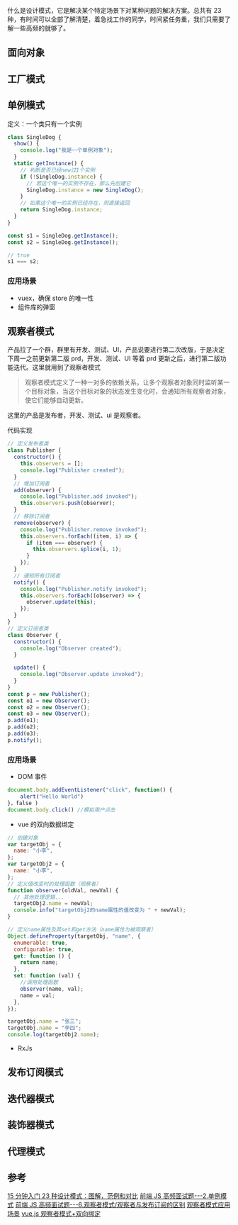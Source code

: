 什么是设计模式，它是解决某个特定场景下对某种问题的解决方案。总共有 23 种，有时间可以全部了解清楚，着急找工作的同学，时间紧任务重，我们只需要了解一些高频的就够了。

## 面向对象

## 工厂模式

## 单例模式

定义：一个类只有一个实例

```js
class SingleDog {
  show() {
    console.log("我是一个单例对象");
  }
  static getInstance() {
    // 判断是否已经new过1个实例
    if (!SingleDog.instance) {
      // 若这个唯一的实例不存在，那么先创建它
      SingleDog.instance = new SingleDog();
    }
    // 如果这个唯一的实例已经存在，则直接返回
    return SingleDog.instance;
  }
}

const s1 = SingleDog.getInstance();
const s2 = SingleDog.getInstance();

// true
s1 === s2;
```

### 应用场景

- vuex，确保 store 的唯一性
- 组件库的弹窗

## 观察者模式

产品拉了一个群，群里有开发、测试、UI，产品说要进行第二次改版，于是决定下周一之前更新第二版 prd，开发、测试、UI 等着 prd 更新之后，进行第二版功能迭代。这里就用到了观察者模式

> 观察者模式定义了一种一对多的依赖关系，让多个观察者对象同时监听某一个目标对象，当这个目标对象的状态发生变化时，会通知所有观察者对象，使它们能够自动更新。

这里的产品是发布者，开发、测试、ui 是观察者。

代码实现

```js
// 定义发布者类
class Publisher {
  constructor() {
    this.observers = [];
    console.log("Publisher created");
  }
  // 增加订阅者
  add(observer) {
    console.log("Publisher.add invoked");
    this.observers.push(observer);
  }
  // 移除订阅者
  remove(observer) {
    console.log("Publisher.remove invoked");
    this.observers.forEach((item, i) => {
      if (item === observer) {
        this.observers.splice(i, 1);
      }
    });
  }
  // 通知所有订阅者
  notify() {
    console.log("Publisher.notify invoked");
    this.observers.forEach((observer) => {
      observer.update(this);
    });
  }
}
// 定义订阅者类
class Observer {
  constructor() {
    console.log("Observer created");
  }

  update() {
    console.log("Observer.update invoked");
  }
}
const p = new Publisher();
const o1 = new Observer();
const o2 = new Observer();
const o3 = new Observer();
p.add(o1);
p.add(o2);
p.add(o3);
p.notify();
```

### 应用场景

- DOM 事件

```js
document.body.addEventListener("click", function() {
    alert("Hello World")
}，false )
document.body.click() //模拟用户点击
```

- vue 的双向数据绑定

```js
// 创建对象
var targetObj = {
  name: "小李",
};
var targetObj2 = {
  name: "小李",
};
// 定义值改变时的处理函数（观察者）
function observer(oldVal, newVal) {
  // 其他处理逻辑...
  targetObj2.name = newVal;
  console.info("targetObj2的name属性的值改变为 " + newVal);
}

// 定义name属性及其set和get方法（name属性为被观察者）
Object.defineProperty(targetObj, "name", {
  enumerable: true,
  configurable: true,
  get: function () {
    return name;
  },
  set: function (val) {
    //调用处理函数
    observer(name, val);
    name = val;
  },
});

targetObj.name = "张三";
targetObj.name = "李四";
console.log(targetObj2.name);
```

- RxJs

## 发布订阅模式

## 迭代器模式

## 装饰器模式

## 代理模式

## 参考

[15 分钟入门 23 种设计模式：图解，范例和对比](https://juejin.cn/post/7189366730441883709?searchId=2023082112324484E2227D74A8E992643A)
[前端 JS 高频面试题---2.单例模式](https://juejin.cn/post/6945001935221211143)
[前端 JS 高频面试题---6.观察者模式/观察者与发布订阅的区别](https://juejin.cn/post/7088484325649285156)
[观察者模式应用场景](https://blog.csdn.net/leowahaha/article/details/121020702)
[vue.js 观察者模式+双向绑定](https://blog.csdn.net/qq_39523111/article/details/95351163)
